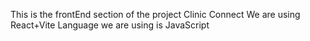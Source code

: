 This is the frontEnd section of the project Clinic Connect
We are using React+Vite
Language we are using is JavaScript